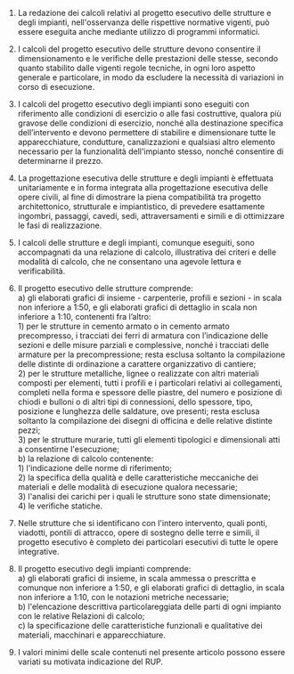 1. La redazione dei calcoli relativi al progetto esecutivo delle strutture e degli impianti, nell'osservanza delle rispettive normative vigenti, può essere eseguita anche mediante utilizzo di programmi informatici.

2. I calcoli del progetto esecutivo delle strutture devono consentire il dimensionamento e le verifiche delle prestazioni delle stesse, secondo quanto stabilito dalle vigenti regole tecniche, in ogni loro aspetto generale e particolare, in modo da escludere la necessità di variazioni in corso di esecuzione.

3. I calcoli del progetto esecutivo degli impianti sono eseguiti con riferimento alle condizioni di esercizio o alle fasi costruttive, qualora più gravose delle condizioni di esercizio, nonché alla destinazione specifica dell’intervento e devono permettere di stabilire e dimensionare tutte le apparecchiature, condutture, canalizzazioni e qualsiasi altro elemento necessario per la funzionalità dell'impianto stesso, nonché consentire di determinarne il prezzo.

4. La progettazione esecutiva delle strutture e degli impianti è effettuata unitariamente e in forma integrata alla progettazione esecutiva delle opere civili, al fine di dimostrare la piena compatibilità tra progetto architettonico, strutturale e impiantistico, di prevedere esattamente ingombri, passaggi, cavedi, sedi, attraversamenti e simili e di ottimizzare le fasi di realizzazione.

5. I calcoli delle strutture e degli impianti, comunque eseguiti, sono accompagnati da una relazione di calcolo, illustrativa dei criteri e delle modalità di calcolo, che ne consentano una agevole lettura e verificabilità.

6. Il progetto esecutivo delle strutture comprende:<br>a) gli elaborati grafici di insieme - carpenterie, profili e sezioni - in scala non inferiore a 1:50, e gli elaborati grafici di dettaglio in scala non inferiore a 1:10, contenenti fra l’altro:<br>1) per le strutture in cemento armato o in cemento armato precompresso, i tracciati dei ferri di armatura con l’indicazione delle sezioni e delle misure parziali e complessive, nonché i tracciati delle armature per la precompressione; resta esclusa soltanto la compilazione delle distinte di ordinazione a carattere organizzativo di cantiere; <br>2) per le strutture metalliche, lignee o realizzate con altri materiali composti per elementi, tutti i profili e i particolari relativi ai collegamenti, completi nella forma e spessore delle piastre, del numero e posizione di chiodi e bulloni o di altri tipi di connessioni, dello spessore, tipo, posizione e lunghezza delle saldature, ove presenti; resta esclusa soltanto la compilazione dei disegni di officina e delle relative distinte pezzi;<br>3) per le strutture murarie, tutti gli elementi tipologici e dimensionali atti a consentirne l'esecuzione;<br>b) la relazione di calcolo contenente:<br>1) l'indicazione delle norme di riferimento;<br>2) la specifica della qualità e delle caratteristiche meccaniche dei materiali e delle modalità di esecuzione qualora necessarie;<br>3) l'analisi dei carichi per i quali le strutture sono state dimensionate;<br>4) le verifiche statiche.

7. Nelle strutture che si identificano con l'intero intervento, quali ponti, viadotti, pontili di attracco, opere di sostegno delle terre e simili, il progetto esecutivo è completo dei particolari esecutivi di tutte le opere integrative.

8. Il progetto esecutivo degli impianti comprende:<br>a) gli elaborati grafici di insieme, in scala ammessa o prescritta e comunque non inferiore a 1:50, e gli elaborati grafici di dettaglio, in scala non inferiore a 1:10, con le notazioni metriche necessarie;<br>b) l'elencazione descrittiva particolareggiata delle parti di ogni impianto con le relative Relazioni di calcolo;<br>c) la specificazione delle caratteristiche funzionali e qualitative dei materiali, macchinari e apparecchiature.

9. I valori minimi delle scale contenuti nel presente articolo possono essere variati su motivata indicazione del RUP.
